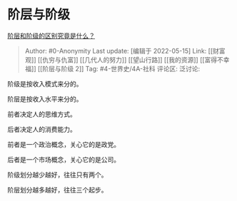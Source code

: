 # 阶层与阶级
[阶层和阶级的区别究竟是什么？](https://www.zhihu.com/question/27679366/answer/2486337714)

> Author: #0-Anonymity
> Last update: [编辑于 2022-05-15]
> Link: [[财富观]] [[仇穷与仇富]] [[几代人的努力]] [[望山行路]] [[我的资源]] [[富得不幸福]] [[阶层与阶级 2]]
> Tag: #4-世界史/4A-社科
> 评论区:
> 泛讨论:

阶级是按收入模式来分的。

阶层是按收入水平来分的。

前者决定人的思维方式。

后者决定人的消费能力。

前者是一个政治概念，关心它的是政党。

后者是一个市场概念，关心它的是公司。

阶级划分越少越好，往往只有两个。

阶层划分越多越好，往往三个起步。
